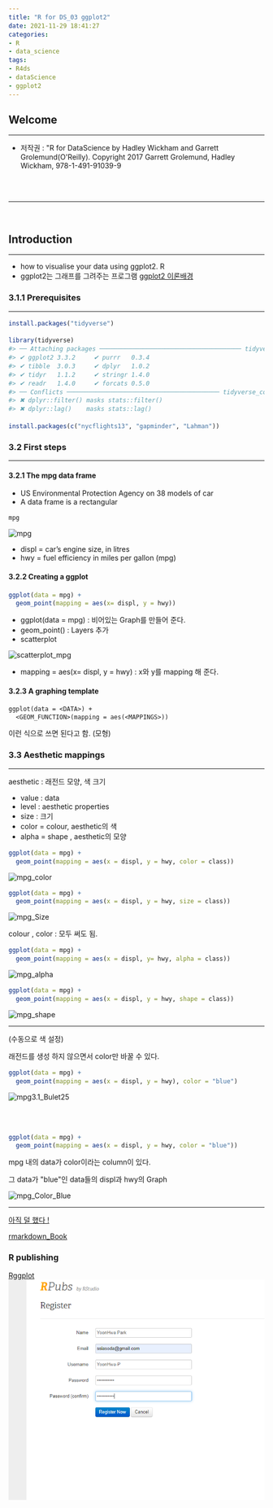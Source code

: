 ```yaml
---
title: "R for DS_03 ggplot2"
date: 2021-11-29 18:41:27
categories:
- R
- data_science
tags:
- R4ds
- dataScience
- ggplot2
---
```



## Welcome
<hr>



- 저작권 : "R for DataScience by Hadley Wickham and Garrett Grolemund(O'Reilly). Copyright 2017 Garrett Grolemund, Hadley Wickham, 978-1-491-91039-9

<br><br><hr>

<br>

## Introduction 

---

- how to visualise your data using ggplot2. R 
- ggplot2는 그래프를 그려주는 프로그램 
[ggplot2 이론배경](https://byrneslab.net/classes/biol607/readings/wickham_layered-grammar.pdf)



### 3.1.1 Prerequisites

---


```r
install.packages("tidyverse")

library(tidyverse)
#> ── Attaching packages ─────────────────────────────────────── tidyverse 1.3.0 ──
#> ✔ ggplot2 3.3.2     ✔ purrr   0.3.4
#> ✔ tibble  3.0.3     ✔ dplyr   1.0.2
#> ✔ tidyr   1.1.2     ✔ stringr 1.4.0
#> ✔ readr   1.4.0     ✔ forcats 0.5.0
#> ── Conflicts ────────────────────────────────────────── tidyverse_conflicts() ──
#> ✖ dplyr::filter() masks stats::filter()
#> ✖ dplyr::lag()    masks stats::lag()

install.packages(c("nycflights13", "gapminder", "Lahman"))
```


### 3.2 First steps

---

#### 3.2.1 The mpg data frame

- US Environmental Protection Agency on 38 models of car
- A data frame is a rectangular

```r
mpg
```

![mpg](/../../imeges/R_images/mpg.png)

- displ  = car’s engine size, in litres
- hwy = fuel efficiency in miles per gallon (mpg)

#### 3.2.2 Creating a ggplot

```r
ggplot(data = mpg) +
  geom_point(mapping = aes(x= displ, y = hwy))
```

- ggplot(data = mpg) : 비어있는 Graph를 만들어 준다. 
- geom_point() : Layers 추가
- scatterplot

![scatterplot_mpg](/../../imeges/R_images/scatterplot_mpg.png)

- mapping = aes(x= displ, y = hwy) : x와 y를 mapping 해 준다. 

#### 3.2.3 A graphing template

    ggplot(data = <DATA>) + 
      <GEOM_FUNCTION>(mapping = aes(<MAPPINGS>))

이런 식으로 쓰면 된다고 함. (모형)


### 3.3 Aesthetic mappings

---

aesthetic : 래전드 모양, 색 크기
- value :  data
- level : aesthetic properties
- size : 크기
- color = colour, aesthetic의 색
- alpha = shape , aesthetic의 모양 

```r
ggplot(data = mpg) +
  geom_point(mapping = aes(x = displ, y = hwy, color = class))
```

![mpg_color](/../../imeges/R_images/mpg_color.png)



```r
ggplot(data = mpg) +
  geom_point(mapping = aes(x = displ, y = hwy, size = class))
```

![mpg_Size](/../../imeges/R_images/mpg_Size.png)


 colour , color : 모두 써도 됨.


```r
ggplot(data = mpg) +
  geom_point(mapping = aes(x = displ, y= hwy, alpha = class))
```


![mpg_alpha](/../../imeges/R_images/mpg_alpha.png)




```r
ggplot(data = mpg) +
  geom_point(mapping = aes(x = displ, y = hwy, shape = class))
```
![mpg_shape](/../../imeges/R_images/mpg_shape.png)


---

(수동으로 색 설정)

래전드를 생성 하지 않으면서 color만 바꿀 수 있다. 


```r
ggplot(data = mpg) + 
  geom_point(mapping = aes(x = displ, y = hwy), color = "blue")
```


![mpg3.1_Bulet25](/../../imeges/R_images/Bulet25_.png)


<br>
<br>


```r
ggplot(data = mpg) + 
  geom_point(mapping = aes(x = displ, y = hwy, color = "blue"))
```

mpg 내의 data가 color이라는 column이 있다. 

그 data가 "blue"인 data들의 displ과 hwy의 Graph

![mpg_Color_Blue](/../../imeges/R_images/mpg_Color_Blue.png)



---

[아직 덜 했다 !](https://r4ds.had.co.nz/data-visualisation.html#a-graphing-template)

[rmarkdown_Book](https://bookdown.org/yihui/rmarkdown/)




### R publishing
[Rggplot](https://rpubs.com/YoonHwa-P/Rggplot)
![RPubs](../../imeges/R_images/R_PUBS.png)
